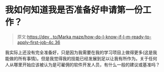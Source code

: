 # 我如何知道我是否准备好申请第一份工作？

> 原文:[https://dev . to/Marka maze/how-do-I-know-if-I-m-ready-to-apply-first-job-4c 36](https://dev.to/markamaze/how-do-i-know-if-i-m-ready-to-apply-for-first-job-4c36)

我实际上还没有完全准备好，只是因为我需要在我的学习项目上做得更多(这是我能做的所有事情)。但是我觉得我的技能已经发展到足以让我有所作为。关于任何人从哪里开始应该被认为是可雇佣的软件开发人员，有什么一般的建议或基准吗？